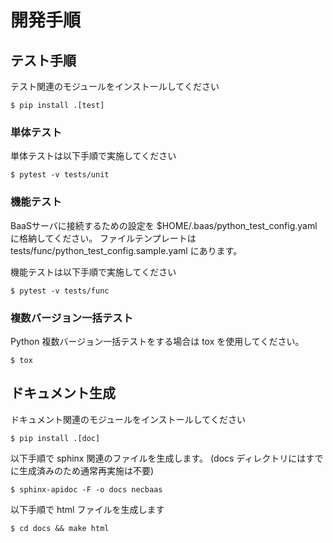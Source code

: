 開発手順
=======

テスト手順
----------

テスト関連のモジュールをインストールしてください

    $ pip install .[test]

### 単体テスト

単体テストは以下手順で実施してください

    $ pytest -v tests/unit

### 機能テスト

BaaSサーバに接続するための設定を $HOME/.baas/python_test_config.yaml に格納してください。
ファイルテンプレートは tests/func/python_test_config.sample.yaml にあります。

機能テストは以下手順で実施してください

    $ pytest -v tests/func

### 複数バージョン一括テスト

Python 複数バージョン一括テストをする場合は tox を使用してください。

    $ tox    

ドキュメント生成
-------------

ドキュメント関連のモジュールをインストールしてください

    $ pip install .[doc]

以下手順で sphinx 関連のファイルを生成します。
(docs ディレクトリにはすでに生成済みのため通常再実施は不要)

    $ sphinx-apidoc -F -o docs necbaas

以下手順で html ファイルを生成します

    $ cd docs && make html
